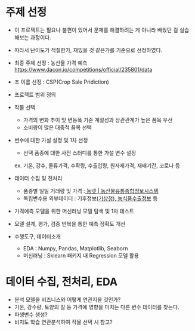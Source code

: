 # 주제 선정

- 이 프로젝트는 필요나 불편이 있어서 문제를 해결하려는 게 아니라 배웠던 걸 실습해보는 과정이다.
- 따라서 난이도가 적절한가,  재밌을 것 같은가를 기준으로 선정하였다.
- 최종 주제 선정 : 농산물 가격 예측 https://www.dacon.io/competitions/official/235801/data
- 조 이름 선정 : CSP(Crop Sale Pridiction)

- 프로젝트 범위 정의
- 작물 선택
  - 가격의 변화 추이 및 변동폭 기준 계절성과 상관관계가 높은 품목 우선
  - 소비량이 많은 대중적 품목 선택

- 변수에 대한 가설 설정 및 1차 선정

  -  선택 품종에 대한 사전 스터디를 통한 가설 변수 설정

    ex. 기온, 강수, 물류가격, 수확량, 수출입량, 원자재가격, 재배기간, 코로나 등

- 데이터 수집 및 전처리
  - 품종별 일일 거래량 및 가격 :[ 농넷 | 농산물유통종합정보시스템](http://nongnet.or.kr/)
  - 독립변수용 외부데이터 : 기후정보([기상청](https://data.kma.go.kr/data/grnd/selectAsosRltmList.do?pgmNo=36)),[ 농식품수출정보](https://www.kati.net/statistics/monthlyPerformanceByProduct.do) 등
- 가격예측 모델을 위한 머신러닝 모델 탐색 및 1차 테스트
- 모델 설계, 평가, 검증 반복을 통한 예측 정확도 개선
- 수행도구, 데이터소개
  - EDA : Numpy, Pandas, Matplotlib, Seaborn
  - 머신러닝 : Sklearn 패키지 내 Regression 모델 활용

# 데이터 수집, 전처리, EDA

- 분석 모델을 비즈니스와 어떻게 연관지을 것인가?
- 기온, 강수량, 토양의 질 등 가격에 영향을 미치는 다른 변수 데이터를 찾는다.
- 파생변수 생성?
- 비지도 학습 연관분석하여 작물 선택 시 참고?


